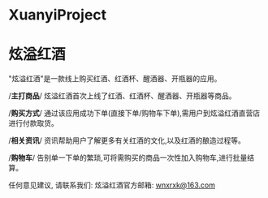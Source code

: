 # XuanyiProject
# 炫溢红酒

  "炫溢红酒"是一款线上购买红酒、红酒杯、醒酒器、开瓶器的应用。
  
  /**主打商品**/
  炫溢红酒首次上线了红酒、红酒杯、醒酒器、开瓶器等商品。

  /**购买方式**/
  通过该应用成功下单(直接下单/购物车下单),需用户到炫溢红酒直营店进行付款取货。
  
  /**相关资讯**/
  资讯帮助用户了解更多有关红酒的文化,以及红酒的酿造过程等。
  
  /**购物车**/
  告别单一下单的繁琐,可将需购买的商品一次性加入购物车,进行批量结算。
  
  任何意见建议, 请联系我们: 
  炫溢红酒官方邮箱: wnxrxk@163.com
